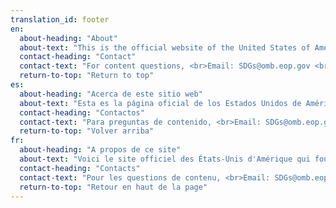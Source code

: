 ```yaml
---
translation_id: footer
en:
  about-heading: "About"
  about-text: "This is the official website of the United States of America used for providing information on the U.S. National Statistics for the U.N. Sustainable Development Goals.  It is developed in collaboration with the US Office of Management and Budget, Office of Information and Regulatory Affairs: the US Department of State, Office of International Organizations; the US General Services Administration; and the US Office of Science and Technology Policy."
  contact-heading: "Contact"
  contact-text: "For content questions, <br>Email: SDGs@omb.eop.gov <br>For site functionality, <br>Email: datagov@gsa.gov"
  return-to-top: "Return to top"
es:
  about-heading: "Acerca de este sitio web"
  about-text: "Esta es la página oficial de los Estados Unidos de América, proporcionando información para estadisticas nacionales de los indicadores globales de los Objetivos de Desarrollo Sostenible (ODS) de las Naciones Unidas. Este sitio web se desarrolló en colaboración con las siguientes agencias: Office of Management and Budget, US Department of State, US General Services Administration y US Office of Science and Technology Policy."
  contact-heading: "Contactos"
  contact-text: "Para preguntas de contenido, <br>Email: SDGs@omb.eop.gov <br>Para preguntas tecnicas sobre el sitio web, <br>Email: datagov@gsa.gov"
  return-to-top: "Volver arriba"
fr:
  about-heading: "A propos de ce site"
  about-text: "Voici le site officiel des États-Unis d'Amérique qui fournit des informations sur les indicateurs nationaux des Objectifs de développement durable (ODD) des Nations Unies. Ce site est élaboré en collaboration avec les agences suivantes: Office of Management and Budget, US Department of State, US General Services Administration y US Office of Science and Technology Policy."
  contact-heading: "Contacts"
  contact-text: "Pour les questions de contenu, <br>Email: SDGs@omb.eop.gov <br>Pour des questions techniques sur le site, <br>Email: datagov@gsa.gov"
  return-to-top: "Retour en haut de la page"
---
```

